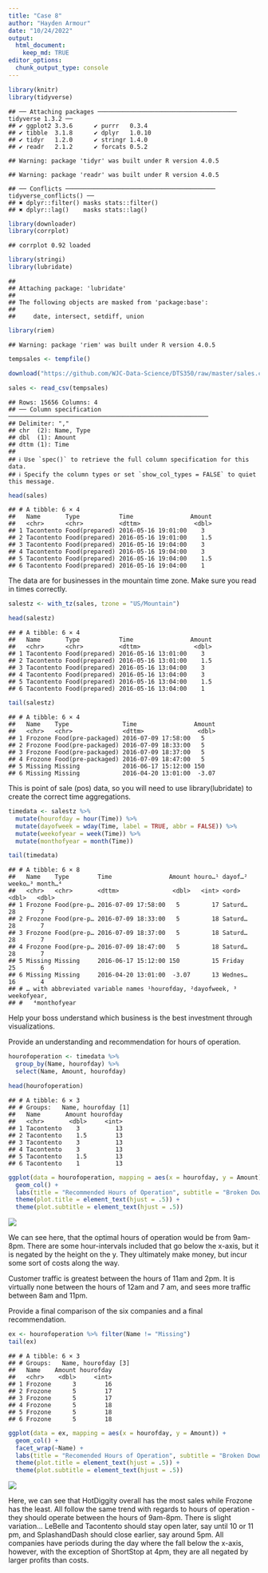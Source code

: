 ```yaml
---
title: "Case 8"
author: "Hayden Armour"
date: "10/24/2022"
output: 
  html_document:
    keep_md: TRUE
editor_options: 
  chunk_output_type: console
---
```





```r
library(knitr)
library(tidyverse)
```

```
## ── Attaching packages ─────────────────────────────────────── tidyverse 1.3.2 ──
## ✔ ggplot2 3.3.6      ✔ purrr   0.3.4 
## ✔ tibble  3.1.8      ✔ dplyr   1.0.10
## ✔ tidyr   1.2.0      ✔ stringr 1.4.0 
## ✔ readr   2.1.2      ✔ forcats 0.5.2
```

```
## Warning: package 'tidyr' was built under R version 4.0.5
```

```
## Warning: package 'readr' was built under R version 4.0.5
```

```
## ── Conflicts ────────────────────────────────────────── tidyverse_conflicts() ──
## ✖ dplyr::filter() masks stats::filter()
## ✖ dplyr::lag()    masks stats::lag()
```

```r
library(downloader)
library(corrplot)
```

```
## corrplot 0.92 loaded
```

```r
library(stringi)
library(lubridate)
```

```
## 
## Attaching package: 'lubridate'
## 
## The following objects are masked from 'package:base':
## 
##     date, intersect, setdiff, union
```

```r
library(riem)
```

```
## Warning: package 'riem' was built under R version 4.0.5
```


```r
tempsales <- tempfile()

download("https://github.com/WJC-Data-Science/DTS350/raw/master/sales.csv", tempsales, mode = "wb")

sales <- read_csv(tempsales)
```

```
## Rows: 15656 Columns: 4
## ── Column specification ────────────────────────────────────────────────────────
## Delimiter: ","
## chr  (2): Name, Type
## dbl  (1): Amount
## dttm (1): Time
## 
## ℹ Use `spec()` to retrieve the full column specification for this data.
## ℹ Specify the column types or set `show_col_types = FALSE` to quiet this message.
```

```r
head(sales)
```

```
## # A tibble: 6 × 4
##   Name       Type           Time                Amount
##   <chr>      <chr>          <dttm>               <dbl>
## 1 Tacontento Food(prepared) 2016-05-16 19:01:00    3  
## 2 Tacontento Food(prepared) 2016-05-16 19:01:00    1.5
## 3 Tacontento Food(prepared) 2016-05-16 19:04:00    3  
## 4 Tacontento Food(prepared) 2016-05-16 19:04:00    3  
## 5 Tacontento Food(prepared) 2016-05-16 19:04:00    1.5
## 6 Tacontento Food(prepared) 2016-05-16 19:04:00    1
```

The data are for businesses in the mountain time zone. Make sure you read in times correctly.

```r
salestz <- with_tz(sales, tzone = "US/Mountain")

head(salestz)
```

```
## # A tibble: 6 × 4
##   Name       Type           Time                Amount
##   <chr>      <chr>          <dttm>               <dbl>
## 1 Tacontento Food(prepared) 2016-05-16 13:01:00    3  
## 2 Tacontento Food(prepared) 2016-05-16 13:01:00    1.5
## 3 Tacontento Food(prepared) 2016-05-16 13:04:00    3  
## 4 Tacontento Food(prepared) 2016-05-16 13:04:00    3  
## 5 Tacontento Food(prepared) 2016-05-16 13:04:00    1.5
## 6 Tacontento Food(prepared) 2016-05-16 13:04:00    1
```

```r
tail(salestz)
```

```
## # A tibble: 6 × 4
##   Name    Type               Time                Amount
##   <chr>   <chr>              <dttm>               <dbl>
## 1 Frozone Food(pre-packaged) 2016-07-09 17:58:00   5   
## 2 Frozone Food(pre-packaged) 2016-07-09 18:33:00   5   
## 3 Frozone Food(pre-packaged) 2016-07-09 18:37:00   5   
## 4 Frozone Food(pre-packaged) 2016-07-09 18:47:00   5   
## 5 Missing Missing            2016-06-17 15:12:00 150   
## 6 Missing Missing            2016-04-20 13:01:00  -3.07
```

This is point of sale (pos) data, so you will need to use library(lubridate) to create the correct time aggregations.

```r
timedata <- salestz %>%
  mutate(hourofday = hour(Time)) %>%
  mutate(dayofweek = wday(Time, label = TRUE, abbr = FALSE)) %>%
  mutate(weekofyear = week(Time)) %>%
  mutate(monthofyear = month(Time)) 

tail(timedata)
```

```
## # A tibble: 6 × 8
##   Name    Type        Time                Amount houro…¹ dayof…² weeko…³ month…⁴
##   <chr>   <chr>       <dttm>               <dbl>   <int> <ord>     <dbl>   <dbl>
## 1 Frozone Food(pre-p… 2016-07-09 17:58:00   5         17 Saturd…      28       7
## 2 Frozone Food(pre-p… 2016-07-09 18:33:00   5         18 Saturd…      28       7
## 3 Frozone Food(pre-p… 2016-07-09 18:37:00   5         18 Saturd…      28       7
## 4 Frozone Food(pre-p… 2016-07-09 18:47:00   5         18 Saturd…      28       7
## 5 Missing Missing     2016-06-17 15:12:00 150         15 Friday       25       6
## 6 Missing Missing     2016-04-20 13:01:00  -3.07      13 Wednes…      16       4
## # … with abbreviated variable names ¹​hourofday, ²​dayofweek, ³​weekofyear,
## #   ⁴​monthofyear
```


Help your boss understand which business is the best investment through visualizations.

Provide an understanding and recommendation for hours of operation.

```r
hourofoperation <- timedata %>%
  group_by(Name, hourofday) %>%
  select(Name, Amount, hourofday)

head(hourofoperation)
```

```
## # A tibble: 6 × 3
## # Groups:   Name, hourofday [1]
##   Name       Amount hourofday
##   <chr>       <dbl>     <int>
## 1 Tacontento    3          13
## 2 Tacontento    1.5        13
## 3 Tacontento    3          13
## 4 Tacontento    3          13
## 5 Tacontento    1.5        13
## 6 Tacontento    1          13
```

```r
ggplot(data = hourofoperation, mapping = aes(x = hourofday, y = Amount)) +
  geom_col() +
  labs(title = "Recommended Hours of Operation", subtitle = "Broken Down by Sales by their Respective Hours", x = "Hour of the Day", y = "Amount of Sales (+/-) in $") +
  theme(plot.title = element_text(hjust = .5)) +
  theme(plot.subtitle = element_text(hjust = .5))
```

![](Case-8-_files/figure-html/unnamed-chunk-5-1.png)<!-- -->

We can see here, that the optimal hours of operation would be from 9am-8pm. There are some hour-intervals included that go below the x-axis, but it is negated by the height on the y. They ultimately make money, but incur some sort of costs along the way. 

Customer traffic is greatest between the hours of 11am and 2pm. It is virtually none between the hours of 12am and 7 am, and sees more traffic between 8am and 11pm. 



Provide a final comparison of the six companies and a final recommendation.

```r
ex <- hourofoperation %>% filter(Name != "Missing")
tail(ex)
```

```
## # A tibble: 6 × 3
## # Groups:   Name, hourofday [3]
##   Name    Amount hourofday
##   <chr>    <dbl>     <int>
## 1 Frozone      3        16
## 2 Frozone      5        17
## 3 Frozone      5        17
## 4 Frozone      5        18
## 5 Frozone      5        18
## 6 Frozone      5        18
```

```r
ggplot(data = ex, mapping = aes(x = hourofday, y = Amount)) +
  geom_col() +
  facet_wrap(~Name) +
  labs(title = "Recomended Hours of Operation", subtitle = "Broken Down by Sales by their Respective Hours", x = "Hour of the Day", y = "Amount of Sales (+/-) in $") +
  theme(plot.title = element_text(hjust = .5)) +
  theme(plot.subtitle = element_text(hjust = .5))
```

![](Case-8-_files/figure-html/unnamed-chunk-6-1.png)<!-- -->

Here, we can see that HotDiggity overall has the most sales while Frozone has the least.
All follow the same trend with regards to hours of operation - they should operate between the hours of 9am-8pm. 
There is slight variation... LeBelle and Tacontento should stay open later, say until 10 or 11 pm, and SplashandDash should close earlier, say around 5pm. 
All companies have periods during the day where the fall below the x-axis, however, with the exception of ShortStop at 4pm, they are all negated by larger profits than costs. 























